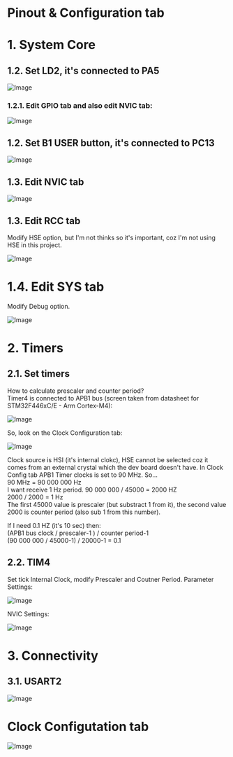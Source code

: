 # Pinout & Configuration tab

# 1. System Core
## 1.2. Set LD2, it's connected to PA5

![Image](https://github.com/user-attachments/assets/72c46a01-cfe9-4ded-b5c9-ad71786c103f)

### 1.2.1. Edit GPIO tab and also edit NVIC tab:

![Image](https://github.com/user-attachments/assets/5d9f2fd5-f7b2-42d3-b861-e3eab0de5bb1)

## 1.2. Set B1 USER button, it's connected to PC13

![Image](https://github.com/user-attachments/assets/1667ca12-90fb-4efb-9fb0-2021e464cf14)

## 1.3. Edit NVIC tab

![Image](https://github.com/user-attachments/assets/1697d1d0-37ae-4745-8660-ec1ada2f5d43)

## 1.3. Edit RCC tab
Modify HSE option, but I'm not thinks so it's important, coz I'm not using HSE
in this project.

![Image](https://github.com/user-attachments/assets/06ade53b-e249-4f52-814a-4395b6a30e45)

# 1.4. Edit SYS tab
Modify Debug option.

![Image](https://github.com/user-attachments/assets/f905a0c9-334c-4695-aad9-2043cf4c740f)

# 2. Timers
## 2.1. Set timers
How to calculate prescaler and counter period? <br/>
Timer4 is connected to APB1 bus (screen taken from datasheet for STM32F446xC/E -
Arm Cortex-M4):

![Image](https://github.com/user-attachments/assets/069cd9c7-e27b-4506-a4fb-f9e827eee95f)

So, look on the Clock Configuration tab:

![Image](https://github.com/user-attachments/assets/f4a4a557-7cda-4121-a9fb-52483d2fdc8f)

Clock source is HSI (it's internal clokc), HSE cannot be selected coz it comes
from an external crystal which the dev board doesn't have. In Clock Config tab
APB1 Timer clocks is set to 90 MHz. So... <br/>
90 MHz = 90 000 000 Hz <br/>
I want receive 1 Hz period. 90 000 000 / 45000 = 2000 HZ <br/>
2000 / 2000 = 1 Hz <br/>
The first 45000 value is prescaler (but substract 1 from it), the second value
2000 is counter period (also sub 1 from this number).

If I need 0.1 HZ (it's 10 sec) then: <br/>
(APB1 bus clock / prescaler-1 ) / counter period-1 <br/>
(90 000 000 / 45000-1) / 20000-1 = 0.1

## 2.2. TIM4
Set tick Internal Clock, modify Prescaler and Coutner Period. Parameter
Settings:

![Image](https://github.com/user-attachments/assets/6162e7d4-6140-4fb3-a6ec-8f56628cf207)

NVIC Settings:

![Image](https://github.com/user-attachments/assets/5439fd72-c578-415b-afc0-fa476d436597)

# 3. Connectivity
## 3.1. USART2

![Image](https://github.com/user-attachments/assets/4b6c4850-a05a-4225-a727-7ed6f3038dad)

# Clock Configutation tab

![Image](https://github.com/user-attachments/assets/7e21c0c1-9db3-433a-a4fa-6f17b08ee4d8)
